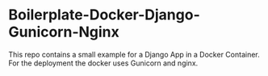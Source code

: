 # Boilerplate-Docker-Django-Gunicorn-Nginx
This repo contains a small example for a Django App in a Docker Container. For the deployment the docker uses Gunicorn and nginx. 
